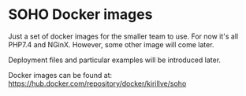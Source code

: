 # SOHO Docker images

Just a set of docker images for the smaller team to use. For now it's all PHP7.4 and NGinX. However, some other image will come later.

Deployment files and particular examples will be introduced later.

Docker images can be found at: https://hub.docker.com/repository/docker/kirillve/soho
